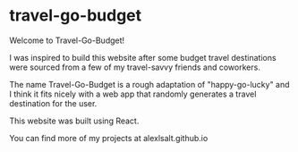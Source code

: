 # travel-go-budget

Welcome to Travel-Go-Budget!

I was inspired to build this website after some budget travel destinations were sourced from a few of my travel-savvy friends and coworkers.

The name Travel-Go-Budget is a rough adaptation of "happy-go-lucky" and I think it fits nicely with a web app that randomly generates a travel destination for the user.

This website was built using React.

You can find more of my projects at alexlsalt.github.io
